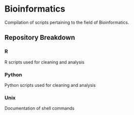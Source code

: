 # Bioinformatics
Compilation of scripts pertaining to the field of Bioinformatics.

## Repository Breakdown
### R
R scripts used for cleaning and analysis

### Python
Python scripts used for cleaning and analysis 

### Unix
Documentation of shell commands

